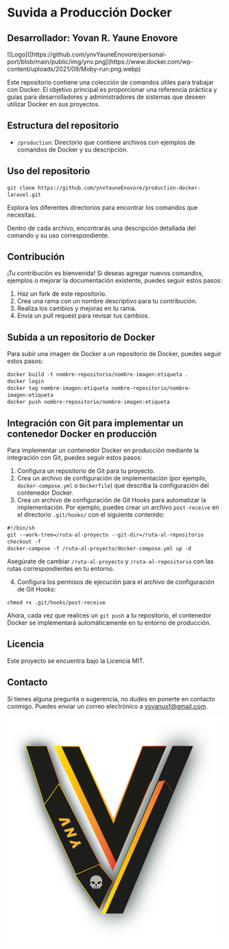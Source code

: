 <h1>Suvida a Producción Docker</h1>
<h2> <span>Desarrollador: Yovan R. Yaune Enovore</span></h2>
![Logo]([https://github.com/ynvYauneEnovore/personal-port/blob/main/public/img/ynv.png](https://www.docker.com/wp-content/uploads/2021/09/Moby-run.png.webp)

<p>Este repositorio contiene una colección de comandos útiles para trabajar con Docker. El objetivo principal es proporcionar una referencia práctica y guías para desarrolladores y administradores de sistemas que deseen utilizar Docker en sus proyectos.</p>

<h2>Estructura del repositorio</h2>

<ul>
  <li><code>/production</code>: Directorio que contiene archivos con ejemplos de comandos de Docker y su descripción.</li>
</ul>

<h2>Uso del repositorio</h2>

<pre><code>git clone https://github.com/ynvYauneEnovore/production-docker-laravel.git</code></pre>

<p>Explora los diferentes directorios para encontrar los comandos que necesitas.</p>

<p>Dentro de cada archivo, encontrarás una descripción detallada del comando y su uso correspondiente.</p>

<h2>Contribución</h2>

<p>¡Tu contribución es bienvenida! Si deseas agregar nuevos comandos, ejemplos o mejorar la documentación existente, puedes seguir estos pasos:</p>

<ol>
  <li>Haz un fork de este repositorio.</li>
  <li>Crea una rama con un nombre descriptivo para tu contribución.</li>
  <li>Realiza los cambios y mejoras en tu rama.</li>
  <li>Envía un pull request para revisar tus cambios.</li>
</ol>

<h2>Subida a un repositorio de Docker</h2>

<p>Para subir una imagen de Docker a un repositorio de Docker, puedes seguir estos pasos:</p>

<pre><code>docker build -t nombre-repositorio/nombre-imagen:etiqueta .
docker login
docker tag nombre-imagen:etiqueta nombre-repositorio/nombre-imagen:etiqueta
docker push nombre-repositorio/nombre-imagen:etiqueta</code></pre>

<h2>Integración con Git para implementar un contenedor Docker en producción</h2>

<p>Para implementar un contenedor Docker en producción mediante la integración con Git, puedes seguir estos pasos:</p>

<ol>
  <li>Configura un repositorio de Git para tu proyecto.</li>
  <li>Crea un archivo de configuración de implementación (por ejemplo, <code>docker-compose.yml</code> o <code>Dockerfile</code>) que describa la configuración del contenedor Docker.</li>
  <li>Crea un archivo de configuración de Git Hooks para automatizar la implementación. Por ejemplo, puedes crear un archivo <code>post-receive</code> en el directorio <code>.git/hooks/</code> con el siguiente contenido:</li>
</ol>

<pre><code>#!/bin/sh
git --work-tree=/ruta-al-proyecto --git-dir=/ruta-al-repositorio checkout -f
docker-compose -f /ruta-al-proyecto/docker-compose.yml up -d</code></pre>

<p>Asegúrate de cambiar <code>/ruta-al-proyecto</code> y <code>/ruta-al-repositorio</code> con las rutas correspondientes en tu entorno.</p>

<ol start="4">
  <li>Configura los permisos de ejecución para el archivo de configuración de Git Hooks:</li>
</ol>

<pre><code>chmod +x .git/hooks/post-receive</code></pre>

<p>Ahora, cada vez que realices un <code>git push</code> a tu repositorio, el contenedor Docker se implementará automáticamente en tu entorno de producción.</p>

<h2>Licencia</h2>

<p>Este proyecto se encuentra bajo la Licencia MIT.

<h2>Contacto</h2>

<p>Si tienes alguna pregunta o sugerencia, no dudes en ponerte en contacto conmigo. Puedes enviar un correo electrónico a <a href="mailto:yovanuxf@gmail.com">yovanuxf@gmail.com</a>.</p>

![Logo](https://github.com/ynvYauneEnovore/personal-port/blob/main/public/img/ynv.png)

